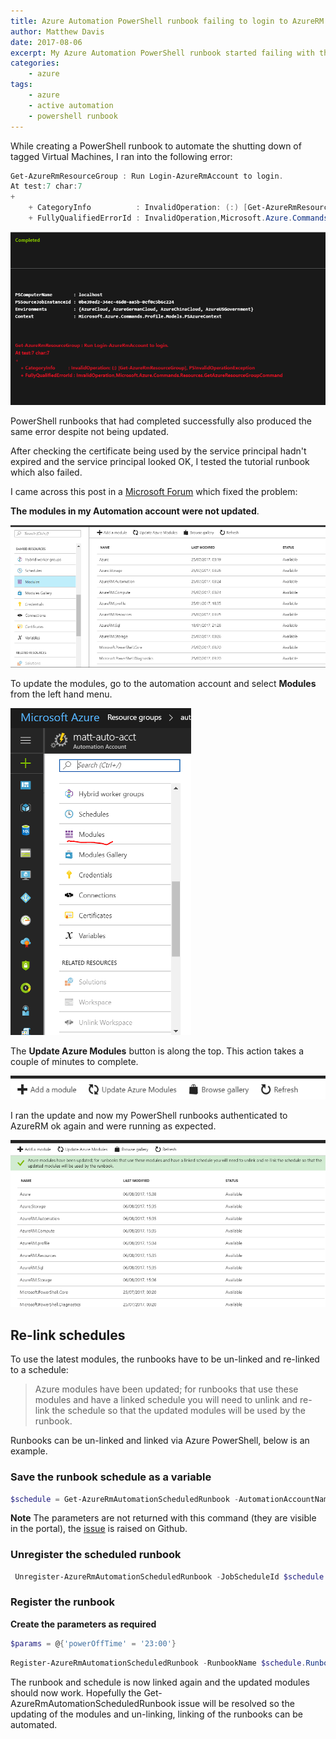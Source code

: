 ```yaml
---
title: Azure Automation PowerShell runbook failing to login to AzureRM
author: Matthew Davis
date: 2017-08-06
excerpt: My Azure Automation PowerShell runbook started failing with the error Run Login-AzureRmAccount to login.
categories: 
    - azure
tags:
    - azure
    - active automation
    - powershell runbook
---
```


While creating a PowerShell runbook to automate the shutting down of tagged Virtual Machines, I ran into the following error:

```powershell
Get-AzureRmResourceGroup : Run Login-AzureRmAccount to login.
At test:7 char:7
+ 
    + CategoryInfo          : InvalidOperation: (:) [Get-AzureRmResourceGroup], PSInvalidOperationException
    + FullyQualifiedErrorId : InvalidOperation,Microsoft.Azure.Commands.Resources.GetAzureResourceGroupCommand
```

![login error when running PowerShell runbook](/images/azure-auto-module-update/login-error.png)

PowerShell runbooks that had completed successfully also produced the same error despite not being updated.

After checking the certificate being used by the service principal hadn't expired and the service principal looked OK, I tested the tutorial runbook which also failed.

I came across this post in a [Microsoft Forum] which fixed the problem:

**The modules in my Automation account were not updated**. 

![out of date modules](/images/azure-auto-module-update/azure-module-before-update.png)

To update the modules, go to the automation account and select **Modules** from the left hand menu.

![azure automation menu](/images/azure-auto-module-update/azure-auto-module.png)

The **Update Azure Modules** button is along the top. This action takes a couple of minutes to complete.

![update azure modules button](/images/azure-auto-module-update/update-azure-modules.png)

I ran the update and now my PowerShell runbooks authenticated to AzureRM ok again and were running as expected.

![updated modules](/images/azure-auto-module-update/azure-auto-module-update.png)

## Re-link schedules

To use the latest modules, the runbooks have to be un-linked and re-linked to a schedule:

> Azure modules have been updated; for runbooks that use these modules and have a linked schedule you will need to unlink and re-link the schedule so that the updated modules will be used by the runbook.

Runbooks can be un-linked and linked via Azure PowerShell, below is an example.

### Save the runbook schedule as a variable

```powershell
$schedule = Get-AzureRmAutomationScheduledRunbook -AutomationAccountName autoAcctName -ResourceGroupName rgName -name rbName
```

**Note** The parameters are not returned with this command (they are visible in the portal), the [issue] is raised on Github.

### Unregister the scheduled runbook

```powershell
 Unregister-AzureRmAutomationScheduledRunbook -JobScheduleId $schedule.JobScheduleId -AutomationAccountName $schedule.AutomationAccountName -ResourceGroupName $schedule.ResourceGroupName -Force
```

### Register the runbook

**Create the parameters as required**

```powershell
$params = @{'powerOffTime' = '23:00'}
```

```powershell
Register-AzureRmAutomationScheduledRunbook -RunbookName $schedule.RunbookName -ScheduleName $schedule.ScheduleName -ResourceGroupName $schedule.ResourceGroupName -AutomationAccountName $schedule.AutomationAccountName -Parameters $params
```

The runbook and schedule is now linked again and the updated modules should now work. Hopefully the Get-AzureRmAutomationScheduledRunbook issue will be resolved so the updating of the modules and un-linking, linking of the runbooks can be automated.


[Microsoft Forum]: https://social.msdn.microsoft.com/Forums/en-US/c38e01df-dac8-4095-9658-7b1d981fe8e6/azure-automation-error-run-loginazurermaccount-to-login?forum=azureautomation

[issue]: https://github.com/Azure/azure-powershell/issues/2180
